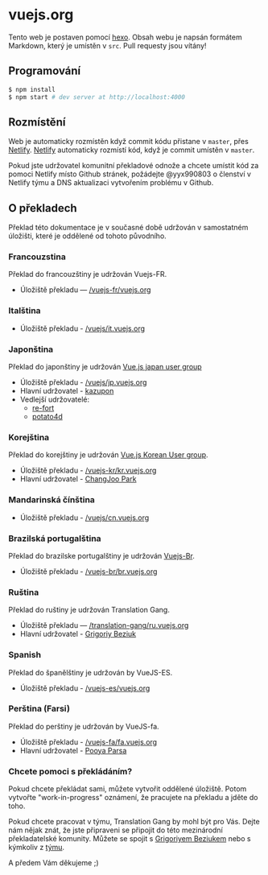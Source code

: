 # vuejs.org

Tento web je postaven pomocí [hexo](http://hexo.io/). Obsah webu je napsán formátem Markdown, který je umístěn v `src`. Pull requesty jsou vítány!

## Programování

``` bash
$ npm install
$ npm start # dev server at http://localhost:4000
```

## Rozmístění

Web je automaticky rozmístěn když commit kódu přistane v `master`, přes [Netlify](https://www.netlify.com/).
[Netlify](https://www.netlify.com/) automaticky rozmístí kód, když je commit umístěn v `master`.

Pokud jste udržovatel komunitní překladové odnože a chcete umístit kód za pomoci Netlify místo Github stránek, požádejte @yyx990803
o členství v Netlify týmu a DNS aktualizaci vytvořením problému v Github.

## O překladech

Překlad této dokumentace je v současné době udržován v samostatném úložišti, které je oddělené od tohoto původního.

### Francouzstina

Překlad do francouzštiny je udržován Vuejs-FR.

* Úložiště překladu — [/vuejs-fr/vuejs.org](https://github.com/vuejs-fr/vuejs.org)

### Italština

* Úložiště překladu - [/vuejs/it.vuejs.org](https://github.com/vuejs/it.vuejs.org)

### Japonština

Překlad do japonštiny je udržován [Vue.js japan user group](https://github.com/vuejs-jp)

* Úložiště překladu - [/vuejs/jp.vuejs.org](https://github.com/vuejs/jp.vuejs.org)
* Hlavní udržovatel - [kazupon](https://github.com/kazupon)
* Vedlejší udržovatelé:
    * [re-fort](https://github.com/re-fort)
    * [potato4d](https://github.com/potato4d)

### Korejština

Překlad do korejštiny je udržován [Vue.js Korean User group](https://github.com/vuejs-kr).

* Úložiště překladu - [/vuejs-kr/kr.vuejs.org](https://github.com/vuejs-kr/kr.vuejs.org)
* Hlavní udržovatel - [ChangJoo Park](https://github.com/ChangJoo-Park)

### Mandarinská čínština

* Úložiště překladu - [/vuejs/cn.vuejs.org](https://github.com/vuejs/cn.vuejs.org)

### Brazilská portugalština

Překlad do brazilske portugalštiny je udržován [Vuejs-Br](https://github.com/vuejs-br).

* Úložiště překladu - [/vuejs-br/br.vuejs.org](https://github.com/vuejs-br/br.vuejs.org)

### Ruština

Překlad do ruštiny je udržován Translation Gang.

* Úložiště překladu — [/translation-gang/ru.vuejs.org](https://github.com/translation-gang/ru.vuejs.org)
* Hlavní udržovatel - [Grigoriy Beziuk](https://gbezyuk.github.io)

### Spanish

Překlad do španělštiny je udržován by VueJS-ES.

* Úložiště překladu - [/vuejs-es/vuejs.org](https://github.com/vuejs-es/vuejs.org)

### Perština (Farsi)

Překlad do perštiny je udržován by VueJS-fa.

* Úložiště překladu - [/vuejs-fa/fa.vuejs.org](https://github.com/vuejs-fa/fa.vuejs.org)
* Hlavní udržovatel - [Pooya Parsa](https://github.com/pi0)

### Chcete pomoci s překládáním?

Pokud chcete překládat sami, můžete vytvořit oddělené úložiště. Potom vytvořte "work-in-progress" oznámení, že pracujete na překladu a jděte do toho.

Pokud chcete pracovat v týmu, Translation Gang by mohl být pro Vás. Dejte nám nějak znát, že jste připraveni se připojit do této mezinárodní překladatelské komunity. Můžete se spojit s [Grigoriyem Beziukem](https://gbezyuk.github.io) nebo s kýmkoliv z [týmu](https://github.com/orgs/translation-gang/people).

A předem Vám děkujeme ;)
